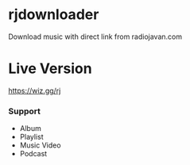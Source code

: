 # rjdownloader
Download music with direct link from radiojavan.com

# Live Version
https://wiz.gg/rj

### Support
- Album
- Playlist
- Music Video
- Podcast
